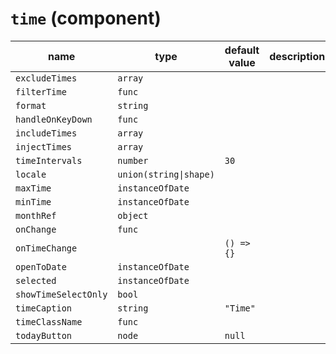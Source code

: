 # `time` (component)

| name                 | type                   | default value | description |
| -------------------- | ---------------------- | ------------- | ----------- |
| `excludeTimes`       | `array`                |               |             |
| `filterTime`         | `func`                 |               |             |
| `format`             | `string`               |               |             |
| `handleOnKeyDown`    | `func`                 |               |             |
| `includeTimes`       | `array`                |               |             |
| `injectTimes`        | `array`                |               |             |
| `timeIntervals`      | `number`               | `30`          |             |
| `locale`             | `union(string\|shape)` |               |             |
| `maxTime`            | `instanceOfDate`       |               |             |
| `minTime`            | `instanceOfDate`       |               |             |
| `monthRef`           | `object`               |               |             |
| `onChange`           | `func`                 |               |             |
| `onTimeChange`       |                        | `() => {}`    |             |
| `openToDate`         | `instanceOfDate`       |               |             |
| `selected`           | `instanceOfDate`       |               |             |
| `showTimeSelectOnly` | `bool`                 |               |             |
| `timeCaption`        | `string`               | `"Time"`      |             |
| `timeClassName`      | `func`                 |               |             |
| `todayButton`        | `node`                 | `null`        |             |
